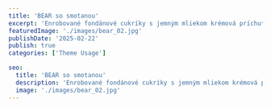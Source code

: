 ```yaml
---
title: 'BEAR so smotanou'
excerpt: 'Enrobované fondánové cukríky s jemným mliekom krémová príchuť'
featuredImage: './images/bear_02.jpg'
publishDate: '2025-02-22'
publish: true
categories: ['Theme Usage']

seo:
  title: 'BEAR so smotanou'
  description: 'Enrobované fondánové cukríky s jemným mliekom krémová príchuť'
  image: './images/bear_02.jpg'
---
```


